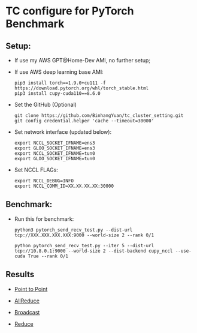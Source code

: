 # TC configure for PyTorch Benchmark

## Setup:

- If use my AWS GPT@Home-Dev AMI, no further setup; 

- If use AWS deep learning base AMI:

      pip3 install torch==1.9.0+cu111 -f https://download.pytorch.org/whl/torch_stable.html
      pip3 install cupy-cuda110==8.6.0


- Set the GitHub (Optional) 

      git clone https://github.com/BinhangYuan/tc_cluster_setting.git
      git config credential.helper 'cache --timeout=30000'

- Set network interface (updated below):

      export NCCL_SOCKET_IFNAME=ens3
      export GLOO_SOCKET_IFNAME=ens3
      export NCCL_SOCKET_IFNAME=tun0
      export GLOO_SOCKET_IFNAME=tun0


- Set NCCL FLAGs:

      export NCCL_DEBUG=INFO
      export NCCL_COMM_ID=XX.XX.XX.XX:30000

## Benchmark:

- Run this for benchmark:
     
      python3 pytorch_send_recv_test.py --dist-url tcp://XXX.XXX.XXX.XXX:9000 --world-size 2 --rank 0/1

      python pytorch_send_recv_test.py --iter 5 --dist-url tcp://10.8.0.1:9000 --world-size 2 --dist-backend cupy_nccl --use-cuda True --rank 0/1

## Results 

- [Point to Point](./results/p2p.md)

- [AllReduce](./results/allreduce.md)

- [Broadcast](./results/broadcast.md)

- [Reduce](./results/reduce.md)






